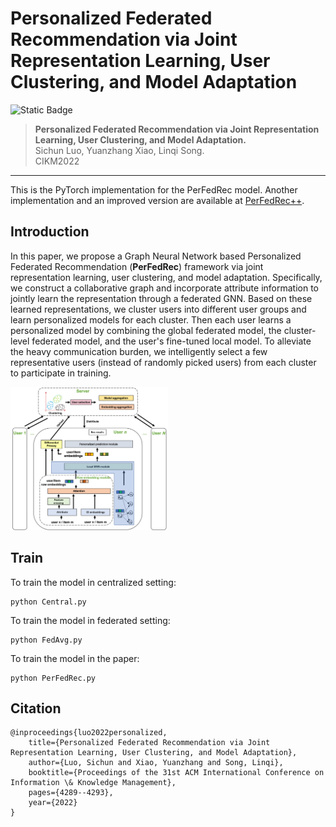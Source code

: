 # Personalized Federated Recommendation via Joint Representation Learning, User Clustering, and Model Adaptation


![Static Badge](https://img.shields.io/badge/Paper-PDF-blue?link=https%3A%2F%2Fdl.acm.org%2Fdoi%2Fabs%2F10.1145%2F3511808.3557668)



> **Personalized Federated Recommendation via Joint Representation Learning, User Clustering, and Model Adaptation.**  
Sichun Luo, Yuanzhang Xiao, Linqi Song.  
CIKM2022

---


This is the PyTorch implementation for the PerFedRec model. Another implementation and an improved version are available at [PerFedRec++](https://github.com/sichunluo/PerFedRec-Plus).


## Introduction
In this paper, we propose a Graph Neural Network based Personalized Federated Recommendation (**PerFedRec**) framework via joint representation learning, user clustering, and model adaptation. Specifically, we construct a collaborative graph and incorporate attribute information to jointly learn the representation through a federated GNN. Based on these learned representations, we cluster users into different user groups and learn personalized models for each cluster. Then each user learns a personalized model by combining the global federated model, the cluster-level federated model, and the user's fine-tuned local model. To alleviate the heavy communication burden,  we intelligently select a few representative users (instead of randomly picked users) from each cluster to participate in training.


<img src="system.png" alt="Framework" width="50%" height="50%">


## Train


To train the model in centralized setting:
```
python Central.py
```
To train the model in federated setting:
```
python FedAvg.py
```
To train the model in the paper:
```
python PerFedRec.py
```

## Citation

	@inproceedings{luo2022personalized,
        title={Personalized Federated Recommendation via Joint Representation Learning, User Clustering, and Model Adaptation},
        author={Luo, Sichun and Xiao, Yuanzhang and Song, Linqi},
        booktitle={Proceedings of the 31st ACM International Conference on Information \& Knowledge Management},
        pages={4289--4293},
        year={2022}
    }
    



